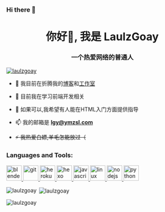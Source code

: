 ### Hi there 👋

<h1 align="center">你好👋, 我是 LaulzGoay</h1>
<h3 align="center">一个热爱网络的普通人</h3>

<p align="left"> <a href="https://github.com/ryo-ma/github-profile-trophy"><img src="https://github-profile-trophy.vercel.app/?username=laulzgoay" alt="laulzgoay" /></a> </p>

- 🔭 我目前在折腾我的[博客](https://www.smalljun.com/)和[工作室](https://www.ymzsl.com)
- 🌱 目前我在学习前端开发相关 

- 🤝 如果可以,我希望有人能在HTML入门方面提供指导

- 📫 我的邮箱是 **lgy@ymzsl.com**

- ~~⚡ 我热爱白嫖,羊毛怎能放过（~~


<h3 align="left">Languages and Tools:</h3>
<p align="left"> <a href="https://www.blender.org/" target="_blank"> <img src="https://download.blender.org/branding/community/blender_community_badge_white.svg" alt="blender" width="40" height="40"/> </a> <a href="https://git-scm.com/" target="_blank"> <img src="https://www.vectorlogo.zone/logos/git-scm/git-scm-icon.svg" alt="git" width="40" height="40"/> </a> <a href="https://heroku.com" target="_blank"> <img src="https://www.vectorlogo.zone/logos/heroku/heroku-icon.svg" alt="heroku" width="40" height="40"/> </a> <a href="hexo.io/" target="_blank"> <img src="https://www.vectorlogo.zone/logos/hexoio/hexoio-icon.svg" alt="hexo" width="40" height="40"/> </a> <a href="https://developer.mozilla.org/en-US/docs/Web/JavaScript" target="_blank"> <img src="https://devicons.github.io/devicon/devicon.git/icons/javascript/javascript-original.svg" alt="javascript" width="40" height="40"/> </a> <a href="https://www.linux.org/" target="_blank"> <img src="https://devicons.github.io/devicon/devicon.git/icons/linux/linux-original.svg" alt="linux" width="40" height="40"/> </a> <a href="https://nodejs.org" target="_blank"> <img src="https://devicons.github.io/devicon/devicon.git/icons/nodejs/nodejs-original-wordmark.svg" alt="nodejs" width="40" height="40"/> </a> <a href="https://www.python.org" target="_blank"> <img src="https://devicons.github.io/devicon/devicon.git/icons/python/python-original.svg" alt="python" width="40" height="40"/> </a> </p>

<p><img align="left" src="https://github-readme-stats.vercel.app/api/top-langs?username=laulzgoay&show_icons=true&theme=dracula&locale=en&layout=compact&count_private=true" alt="laulzgoay" /></p>

<p>&nbsp;<img align="center" src="https://github-readme-stats.vercel.app/api?username=laulzgoay&show_icons=true&theme=tokyonight&locale=en&count_private=true" alt="laulzgoay" /></p>

<p><img align="center" src="https://github-readme-streak-stats.herokuapp.com/?user=laulzgoay&theme=highcontrast" alt="laulzgoay" /></p>


<!--
**laulzgoay/laulzgoay** is a ✨ _special_ ✨ repository because its `README.md` (this file) appears on your GitHub profile.

Here are some ideas to get you started:

- 🔭 I’m currently working on ...
- 🌱 I’m currently learning ...
- 👯 I’m looking to collaborate on ...
- 🤔 I’m looking for help with ...
- 💬 Ask me about ...
- 📫 How to reach me: ...
- 😄 Pronouns: ...
- ⚡ Fun fact: ...
-->
